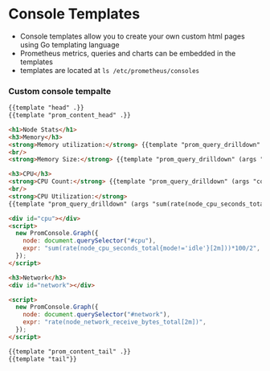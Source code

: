 # Console Templates
- Console templates allow you to create your own custom html pages using Go templating language
- Prometheus metrics, queries and charts can be embedded in the templates
- templates are located at `ls /etc/prometheus/consoles`

### Custom console tempalte 
```html
{{template "head" .}}
{{template "prom_content_head" .}}

<h1>Node Stats</h1>
<h3>Memory</h3>
<strong>Memory utilization:</strong> {{template "prom_query_drilldown" (args "100- (node_memory_MemAvailable_bytes/node_memory_MemTotal_bytes*100)" "%") }}
<br/>
<strong>Memory Size:</strong> {{template "prom_query_drilldown" (args "node_memory_MemTotal_bytes/1000000" "Mb") }}

<h3>CPU</h3>
<strong>CPU Count:</strong> {{template "prom_query_drilldown" (args "count(node_cpu_seconds_total{mode='idle'})") }}
<br/>
<strong>CPU Utilization:</strong>
{{template "prom_query_drilldown" (args "sum(rate(node_cpu_seconds_total{mode!='idle'}[2m]))*100/8" "%") }}

<div id="cpu"></div>
<script>
  new PromConsole.Graph({
    node: document.querySelector("#cpu"),
    expr: "sum(rate(node_cpu_seconds_total{mode!='idle'}[2m]))*100/2",
  });
</script>

<h3>Network</h3>
<div id="network"></div>

<script>
  new PromConsole.Graph({
    node: document.querySelector("#network"),
    expr: "rate(node_network_receive_bytes_total[2m])",
  });
</script>

{{template "prom_content_tail" .}}
{{template "tail"}}
```